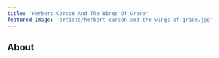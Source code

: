 ```yaml
---
title: 'Herbert Carson And The Wings Of Grace'
featured_image: 'artists/herbert-carson-and-the-wings-of-grace.jpg'
---
```


## About


